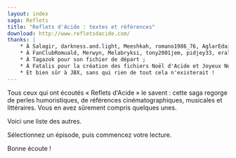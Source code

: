```yaml
---
layout: index
saga: Reflets
title: "Reflets d'Acide : textes et références"
download: http://www.refletsdacide.com/
thanks: |
    * À Salagir, darkness.and.light, Meeshkah, romano1986_76, AglarEdain, draceinerre, lagile et Fatalis pour leurs relectures attentives, intensives et extensives ;
    * À FanClubRomuald, Merwyn, Melabryksi, tony2001jem, pidjey33, eralys, vegapunky, ludo135, Jerôme Léger, senestrezu, dindondedadondet, yrkanis, TanukiSan, Vianney2d, felixdevaux, Marc Eusebio, vincentlegallic, imraindel, tagazok_le_nain, rei-did, alecx, reno.besse, tennismangt, nightmarkus, Arthur Rainbow, psychedelic68, mani_und_nott, rominou.girard, kamechi, manulacoste, matenphenstos, martin.espanol299, stefounefoune, dychollin, le_mecamancien, sam_Hunter01, max_et_mimi, camomille1, jn.fritz, Erus Ilùvatar, onizuka_26, vmack, anice_b, dark64_83, Tobias, alexandre_david_5, Wendy Noël, jac.joh, duncane, chaosmonsoon, Benoit Philipp, LoganWol90, Alix Fauquet, benot_stein, Dorigoluca, fearzstf, Christophe Peter, lilian.sagetlethias, Fatalis, Penegal, justemoi_91, f.larre, xenogray, adrien_59, baplecann, antoinemacq3996, toto_yankee, AssasinRoyal, dijkschneier, cana.bikini-30.6, firefab222, perpalnor, salim.rostam, jeremyzebest, popi, jp93rom, antoine.durussel, inge06, kamechi, pabavalos, amoswenger, lkervyn, Weedfara, gillas65, kaziel, liwy, Meewan, diantra, alexandreolin, arcani, kilik.kill3r, maeloun, kwahkesskyah, d_m, hollowwid59, clavelm, gidg007, Gurdil Cul-Brillant, pierrickbillaudelle, iasta_9, rafique.ogame, elawarai, alexis.bonjour, Blookden, charles.hussenet, firliflo, poudingue, jakmaster, riri, florianglibert92, molloss, parrotmaxpom, dafnikar-eragon, miniclop, Nodame, e.chuat, math.chateau, Zip.Keeloz, Extanatos le Nain of Carpates, coala.lemonnier, roro.roronoa, LOD-84, coogar66, Straffy, meignanmaxime, gonel72, Valzul, lorind44, guillaume.balandreaud, guillaume.chataignier0, bigboss_34, Malphas, masterkingsdom, einherjerwilhjelm, thibaut.verron, yadanapya, guimli, sebastien.gondron, Renan, superbisounours2, saturnindidibrice, salucemoa, azharh.ort, watchinofoye, zlitus, florent.pastor, bbessonnatdanai, flo-d-noname, nomansrock, abbadon_luka, valkrys, elgath, julien.ladruze, helldred, gidg007, asyrodin, lordofzergs78, jeangabb, leo.gaillard, Julie Maitrasse, cana.bikini-30.6, tinycalvin, elomn, Ophandine, ewilan_78, ihateprof, y.pradelle, maelou_30, P3X571, SeM, lefouvert, wooz93, daemoniack, julienlebest, dj_jeje_66, ewilanissa, seb_faron, frg.gabriel.freitas, clem.liberge, Chassozirk, adefroissane, yacine.s, vincentmercier, lou1500, heebra, Abrax, thornandkhorne, janus, excelsior82, Akak, KratK, philglva, jyeil9, auroreduchao, c.rozpeczny, nico001, pares.gregory, sweetholly, thefantasticdreamer, vincent.charb, KeyboardMonk, Benjamin Clarenc-Perez, jaloyangeorgesaxel, basbot, hakurohyou, David Latapie, idol-gothika, nodxmak, Galaad.charpentier, numero37, cloclo0610, aetol, gaetanphilippot, danjud, lambègue, loupvismara, emile.cherub, sebastien.germain, assassinroyal, Tristan.T, morgane.dst, marie.simatic, guillemin.rosi, sunchine38, lololink, gaelanmou, nathan.lemaire, gabysse, dbaillot, cn_op_de_lp, marou-jimikurt, yoan0311, klemdrummer, dbaillod, nel77320, soljansky, Pierre Poupartlafarge, Adele Carre, valentin54200, sullivans619, Antoine Domenech, saeidryl, maax-moi, dbaillot et tous les ânes-onymes pour leurs addendums ;
    * À Tagazok pour son fichier de départ ;
    * À Fatalis pour la création des fichiers Noël d'Acide et Joyeux Noël ;
    * Et bien sûr à JBX, sans qui rien de tout cela n'existerait !
---
```


Tous ceux qui ont écoutés « Reflets d'Acide » le savent : cette saga regorge de perles humoristiques, de références cinématographiques, musicales et littéraires.
Vous en avez sûrement compris quelques unes.

Voici une liste des autres.

Sélectionnez un épisode, puis commencez votre lecture.

Bonne écoute !
